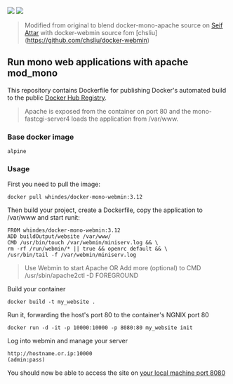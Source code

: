 [![](https://images.microbadger.com/badges/image/whindes/docker-mono-webmin:3.12.svg)](https://microbadger.com/images/whindes/docker-mono-webmin:3.12 "Get your own image badge on microbadger.com")  [![](https://images.microbadger.com/badges/version/whindes/docker-mono-webmin:3.12.svg)](https://microbadger.com/images/whindes/docker-mono-webmin:3.12 "Get your own version badge on microbadger.com")

> Modified from original to blend docker-mono-apache source on [Seif Attar](https://github.com/seif/docker-mono-apache) with docker-webmin source fom [chsliu]
(https://github.com/chsliu/docker-webmin)

## Run mono web applications with apache mod_mono

This repository contains Dockerfile for publishing Docker's automated build to the public [Docker Hub Registry](https://registry.hub.docker.com/).

> Apache is exposed from the container on port 80 and the mono-fastcgi-server4 loads the application from /var/www.

### Base docker image

    alpine

### Usage

First you need to pull the image:

    docker pull whindes/docker-mono-webmin:3.12

Then build your project, create a Dockerfile, copy the application to /var/www and start runit:

    FROM whindes/docker-mono-webmin:3.12
    ADD buildOutput/website /var/www/
    CMD /usr/bin/touch /var/webmin/miniserv.log && \
    rm -rf /run/webmin/* || true && openrc default && \
    /usr/bin/tail -f /var/webmin/miniserv.log

> Use Webmin to start Apache OR Add more (optional) to CMD /usr/sbin/apache2ctl -D FOREGROUND

Build your container

    docker build -t my_website .

Run it, forwarding the host's port 80 to the container's NGNIX port 80

    docker run -d -it -p 10000:10000 -p 8080:80 my_website init


Log into webmin and manage your server
```
http://hostname.or.ip:10000
(admin:pass)
```

You should now be able to access the site on [your local machine port 8080](http://hostname.or.ip:8080/)
